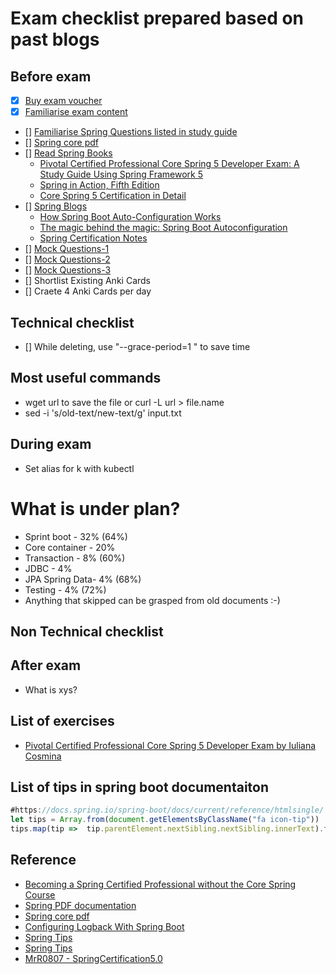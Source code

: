 # Exam checklist prepared based on past blogs

## Before exam
- [x] [Buy exam voucher](https://pivotal.io/training/certification/spring-professional-certification)
- [x] [Familiarise exam content](https://pivotalcontent.s3.amazonaws.com/training/exam-briefs/Pivotal_ExamBrief_SpringProfessional.pdf)
- [] [Familiarise Spring Questions listed in study guide](https://pivotalcontent.s3.amazonaws.com/academy/Spring-Professional-Certification-Study-Guide.pdf)
- [] [Spring core pdf](https://docs.spring.io/spring/docs/current/spring-framework-reference/pdf/core.pdf)
- [] [Read Spring Books](https://github.com/dgkanatsios/CKAD-exercises)
  -  [Pivotal Certified Professional Core Spring 5 Developer Exam: A Study Guide Using Spring Framework 5](https://www.amazon.com/Pivotal-Certified-Professional-Spring-Developer-ebook-dp-B082MCRCLM/dp/B082MCRCLM/ref=mt_kindle?_encoding=UTF8&me=&qid=)
  -  [Spring in Action, Fifth Edition](https://www.amazon.co.uk/Spring-Action-Fifth-Craig-Walls/dp/1617294942)
  - [Core Spring 5 Certification in Detail](https://leanpub.com/corespring5certificationindetail)
- [] [Spring Blogs](https://github.com/dgkanatsios/CKAD-exercises)  
    * [How Spring Boot Auto-Configuration Works](https://dzone.com/articles/how-springboot-autoconfiguration-magic-works)
    * [The magic behind the magic: Spring Boot Autoconfiguration](https://aboullaite.me/the-magic-behind-the-magic-spring-boot-autoconfiguration/)
    * [Spring Certification Notes](https://github.com/MrR0807/SpringCertification5.0)
- [] [Mock Questions-1](http://itestjava.com/java-certification-practice-tests/product/enter.do?product=SPRING-CORE50)
- [] [Mock Questions-2](https://quizlet.com/class/6479335/)
- [] [Mock Questions-3](https://www.certification-questions.com/spring-exam/professional-dumps.html)
- [] Shortlist Existing Anki Cards
- [] Craete 4 Anki Cards per day


## Technical checklist
- [] While deleting, use "--grace-period=1  " to save time

## Most useful commands
- wget url to save the file or curl -L url > file.name
- sed -i 's/old-text/new-text/g' input.txt

## During exam
* Set alias for k with kubectl


# What is under plan?

* Sprint boot    - 32% (64%)
* Core container - 20%  
* Transaction    -  8% (60%)
* JDBC           -  4%
* JPA Spring Data-  4% (68%)
* Testing        -  4% (72%)
* Anything that skipped can be grasped from old documents :-)



## Non Technical checklist

## After exam
* What is xys?





## List of exercises
* [Pivotal Certified Professional Core Spring 5 Developer Exam by Iuliana Cosmina](https://github.com/Apress/pivotal-certified-pro-spring-dev-exam-02)

## List of tips in spring boot documentaiton
```javascript
#https://docs.spring.io/spring-boot/docs/current/reference/htmlsingle/
let tips = Array.from(document.getElementsByClassName("fa icon-tip"))
tips.map(tip =>  tip.parentElement.nextSibling.nextSibling.innerText).filter(t => t.indexOf("See the")==-1).filter(t => t.indexOf("in the appendix")==-1).join("\r\n1. ")
```

## Reference
* [Becoming a Spring Certified Professional without the Core Spring Course](https://gist.github.com/LinnykOleh/578466701a2f43d436fb68b86df63caa)
* [Spring PDF documentation](https://docs.spring.io/spring/docs/current/spring-framework-reference/pdf/)
* [Spring core pdf](https://docs.spring.io/spring/docs/current/spring-framework-reference/pdf/core.pdf)
* [Configuring Logback With Spring Boot](https://dzone.com/articles/configuring-logback-with-spring-boot)
* [Spring Tips](https://twitter.com/SpringTipsLive/lists)
* [Spring Tips](https://bit.ly/spring-tips-playlist)
* [MrR0807 - SpringCertification5.0](https://github.com/MrR0807/SpringCertification5.0)
